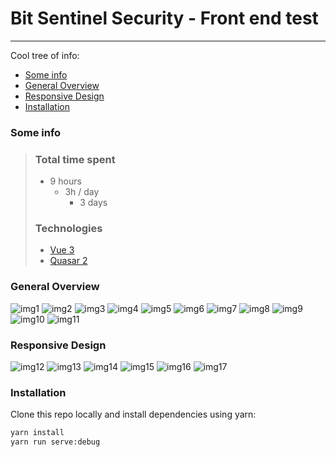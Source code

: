 # Bit Sentinel Security - Front end test
---
Cool tree of info:
- [Some info](#some-info)
- [General Overview](#general-overview)
- [Responsive Design](#responsive-design)
- [Installation](#installation)

### Some info
> ### Total time spent
> - 9 hours
>   - 3h / day
>     - 3 days
>
> ### Technologies
> - [Vue 3](https://vuejs.org/)
> - [Quasar 2](https://quasar.dev/)

### General Overview
![img1](images/Screenshot_1.png)
![img2](images/Screenshot_2.png)
![img3](images/Screenshot_3.png)
![img4](images/Screenshot_4.png)
![img5](images/Screenshot_5.png)
![img6](images/Screenshot_6.png)
![img7](images/Screenshot_7.png)
![img8](images/Screenshot_8.png)
![img9](images/Screenshot_9.png)
![img10](images/Screenshot_10.png)
![img11](images/Screenshot_11.png)


### Responsive Design

![img12](images/Screenshot_12.png)
![img13](images/Screenshot_13.png)
![img14](images/Screenshot_14.png)
![img15](images/Screenshot_15.png)
![img16](images/Screenshot_16.png)
![img17](images/Screenshot_17.png)

### Installation

Clone this repo locally and install dependencies using yarn:
```bash
yarn install
yarn run serve:debug
```
